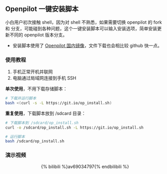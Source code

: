 ## Openpilot 一键安装脚本

小白用户初次接触 shell，因为对 shell 不熟悉，如果需要切换 openpilot 的 fork 和 分支，可能碰到各种问题，这个一键安装脚本可以输入安装选项，简单安装更新不同的 openpilot 版本分支。

* 安装脚本使用了 [Openpilot 国内镜像](https://doc.sdut.me/mirror.html)，文件下载也会相比较 github 快一点。


### 使用教程

1. 手机正常开机并联网
2. 电脑通过局域网连接到手机 SSH

**单次使用**，不用下载存储脚本：
```bash
# 下载并运行脚本
bash <(curl -s -L https://git.io/op_install.sh) 
```


**重复使用**，下载脚本放到 /sdcard 目录：
```bash
# 下载脚本到 /sdcard/op_install.sh
curl -o /sdcard/op_install.sh -L https://git.io/op_install.sh

# 运行脚本
bash /sdcard/op_install.sh
```

### 演示视频

<center>
{% bilibili %}av69034797{% endbilibili %}
</center>
